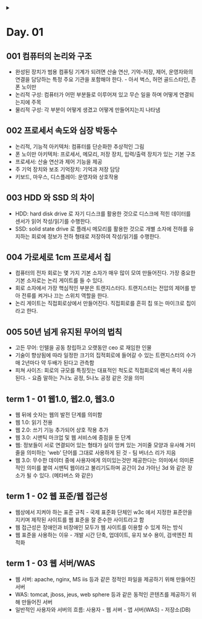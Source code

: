 <link rel="stylesheet" type="text/css" href="/css/header.css">
<link rel="stylesheet" type="text/css" href="/css/bootstrap/5.3.0-alpha1/bootstrap.css">
<div class="sticky-top bg-white pt-1 pb-2" id="header-div-max"></div>
<details id="display-none"><summary></summary>
  <script src="/js/header.js" defer="defer"></script>
  <script src="/js/table/numbering.js" defer="defer"></script>
  <script src="/js/bootstrap/5.3.0-alpha1/bootstrap.bundle.js" defer="defer"></script>
</details>

# Day. 01

## 001 컴퓨터의 논리와 구조

- 완성된 장치가 범용 컴퓨팅 기계가 되려면 산술 연산, 기억-저장, 제어, 운영자와의 연결을 담당하는 특정 주요 기관을 포함해야 한다. - 아서 벅스, 허먼 골드스타인, 존 폰 노이만
- 논리적 구성: 컴퓨터가 어떤 부분들로 이루어져 있고 무슨 일을 하며 어떻게 연결되는지에 주목
- 물리적 구성: 각 부분이 어떻게 생겼고 어떻게 만들어지는지 나타냄

## 002 프로세서 속도와 심장 박동수

- 논리적, 기능적 아키텍처: 컴퓨터를 단순화한 추상적인 그림
- 폰 노이만 아키텍처: 프로세서, 메모리, 저장 장치, 입력/출력 장치가 있는 기본 구조
- 프로세서: 산술 연산과 제어 기능을 제공
- 주 기억 장치와 보조 기억장치: 기억과 저장 담당
- 키보드, 마우스, 디스플레이: 운영자와 상호작용

## 003 HDD 와 SSD 의 차이

- HDD: hard disk drive 로 자기 디스크를 활용한 것으로 디스크에 적힌 데이터를 센서가 읽어 작성/읽기를 수행한다.
- SSD: solid state drive 로 플래시 메모리를 활용한 것으로 개별 소자에 전하를 유지하는 회로에 정보가 전하 형태로 저장하여 작성/읽기를 수행한다.

## 004 가로세로 1cm 프로세서 칩

- 컴퓨터의 전자 회로는 몇 가지 기본 소자가 매우 많이 모여 만들어진다. 가장 중요한 기본 소자로는 논리 게이트를 들 수 있다.
- 회로 소자에서 가장 핵심적인 부분은 트랜지스터다. 트랜지스터는 전압의 제어를 받아 전류를 켜거나 끄는 스위치 역할을 한다.
- 논리 게이트는 직접회로상에서 만들어진다. 직접회로를 흔히 칩 또는 마이크로 칩이라고 한다.

## 005 50년 넘게 유지된 무어의 법칙

- 고든 무어: 인텔을 공동 창립하고 오랫동안 ceo 로 재임한 인물
- 기술이 향상됨에 따라 일정한 크기의 집적회로에 들어갈 수 있는 트랜지스터의 수가 매 2년마다 약 두배가 된다고 관측함
- 피쳐 사이즈: 회로의 규모를 특징짓는 대표적인 척도로 직접회로의 배선 폭이 사용된다. - 요즘 말하는 7나노 공정, 5나노 공정 같은 것을 의미

## term 1 - 01 웹1.0, 웹2.0, 웹3.0

- 웹 뒤에 숫자는 웹의 발전 단계를 의미함
- 웹 1.0: 읽기 전용
- 웹 2.0: 쓰기 기능 추가되어 상호 작용 추가
- 웹 3.0: 시맨틱 마크업 및 웹 서비스에 중점을 둔 단계
- 웹: 정보들이 서로 연결되어 있는 형태가 실이 엉켜 있는 거미줄 모양과 유사해 거미줄을 의미하는 'web' 단어를 그대로 사용하게 된 것 - 팀 버너스 리가 지음
- 웹 3.0: 무수한 데이터 중에 사용자에게 의미있는것만 제공한다는 의미에서 의미론적인 의미를 붙여 시맨틱 웹이라고 불리기도하며 공간이 2d 가아닌 3d 와 같은 장소가 될 수 있다. (메타버스 와 같은)
  
## term 1 - 02 웹 표준/웹 접근성

- 웹상에서 지켜야 하는 표준 규칙 - 국제 표준화 단체인 w3c 에서 지정한 표준안을 지키며 제작된 사이트를 웹 표준을 잘 준수한 사이트라고 함
- 웹 접근성은 장애인과 비장애인 모두가 웹 사이트를 이용할 수 있게 하는 방식
- 웹 표준을 사용하는 이유 - 개발 시간 단축, 업데이트, 유지 보수 용이, 검색엔진 최적화

## term 1 - 03 웹 서버/WAS

- 웹 서버: apache, nginx, MS iis 등과 같은 정적인 파일을 제공하기 위해 만들어진 서버
- WAS: tomcat, jboss, jeus, web sphere 등과 같은 동적인 콘텐츠를 제공하기 위해 만들어진 서버
- 일반적인 사용자와 서버의 흐름: 사용자 - 웹 서버 - 앱 서버(WAS) - 저장소(DB)
